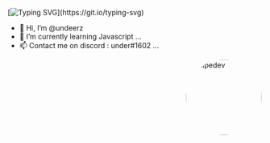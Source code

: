 [![Typing SVG](https://readme-typing-svg.herokuapp.com?color=%23F70A0A&size=25&duration=6000&center=true&lines=I'm+under+...)](https://git.io/typing-svg)

- 👋 Hi, I’m @undeerz
- 🌱 I’m currently learning Javascript ...
- 📫 Contact me on discord : under#1602 ...


<img align="right" alt="Filipedev" height="150" style="border-radius: 150px;" src="https://camo.githubusercontent.com/8cbe5f95ddbbfaa5b2ad2cc0ec2b0b0be1116bbba8812d4947705ea46864f67b/68747470733a2f2f63646e2e646973636f72646170702e636f6d2f617661746172732f3430353032363537353837373134343537372f615f33666237356130656666313763656466616632316366653036376533303362382e676966" rounded/>
